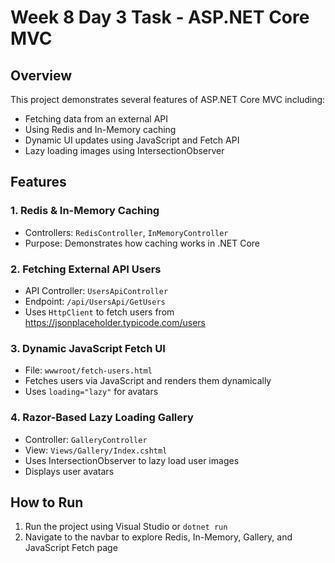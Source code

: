 
# Week 8 Day 3 Task - ASP.NET Core MVC

## Overview
This project demonstrates several features of ASP.NET Core MVC including:
- Fetching data from an external API
- Using Redis and In-Memory caching
- Dynamic UI updates using JavaScript and Fetch API
- Lazy loading images using IntersectionObserver

## Features

### 1. Redis & In-Memory Caching
- Controllers: `RedisController`, `InMemoryController`
- Purpose: Demonstrates how caching works in .NET Core

### 2. Fetching External API Users
- API Controller: `UsersApiController`
- Endpoint: `/api/UsersApi/GetUsers`
- Uses `HttpClient` to fetch users from https://jsonplaceholder.typicode.com/users

### 3. Dynamic JavaScript Fetch UI
- File: `wwwroot/fetch-users.html`
- Fetches users via JavaScript and renders them dynamically
- Uses `loading="lazy"` for avatars

### 4. Razor-Based Lazy Loading Gallery
- Controller: `GalleryController`
- View: `Views/Gallery/Index.cshtml`
- Uses IntersectionObserver to lazy load user images
- Displays user avatars

## How to Run
1. Run the project using Visual Studio or `dotnet run`
2. Navigate to the navbar to explore Redis, In-Memory, Gallery, and JavaScript Fetch page